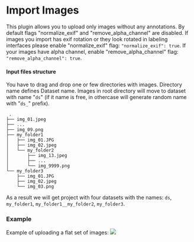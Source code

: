# Import Images

This plugin allows you to upload only images without any annotations. By default flags "normalize_exif" and 
"remove_alpha_channel" are disabled. If images you import has exif rotation or they look rotated in labeling interfaces
please enable "normalize_exif" flag: `"normalize_exif": true`. If your images have alpha channel, enable 
"remove_alpha_channel" flag:  `"remove_alpha_channel": true`.

#### Input files structure

You have to drag and drop one or few directories with images. Directory name defines Dataset name. Images in root directory will move to dataset with name "`ds`" (if it name is free, in othercase will generate random name with "`ds_`" prefix).
 
```
 .
├── img_01.jpeg
├── ...
├── img_09.png
├── my_folder1
│   ├── img_01.JPG
│   ├── img_02.jpeg
│   └── my_folder2
│       ├── img_13.jpeg
│       ├── ...
│       └── img_9999.png
└── my_folder3
    ├── img_01.JPG
    ├── img_02.jpeg
    └── img_03.png
```

As a result we will get project with four datasets with the names: `ds`, `my_folder1`, `my_folder1__my_folder2`, `my_folder3`.

### Example 
Example of uploading a flat set of images:
![](https://i.imgur.com/COfEHoM.gif)
